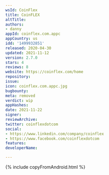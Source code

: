```yaml
---
wsId: CoinFlex
title: CoinFLEX
altTitle: 
authors:
- danny
appId: coinflex.com.appc
appCountry: us
idd: '1499932851'
released: 2020-04-30
updated: 2021-11-12
version: 2.7.0
stars: 4
reviews: 8
website: https://coinflex.com/home
repository: 
issue: 
icon: coinflex.com.appc.jpg
bugbounty: 
meta: removed
verdict: wip
appHashes: 
date: 2021-11-22
signer: 
reviewArchive: 
twitter: coinflexdotcom
social:
- https://www.linkedin.com/company/coinflex
- https://www.facebook.com/coinflexdotcom
features: 
developerName: 

---
```


{% include copyFromAndroid.html %}
